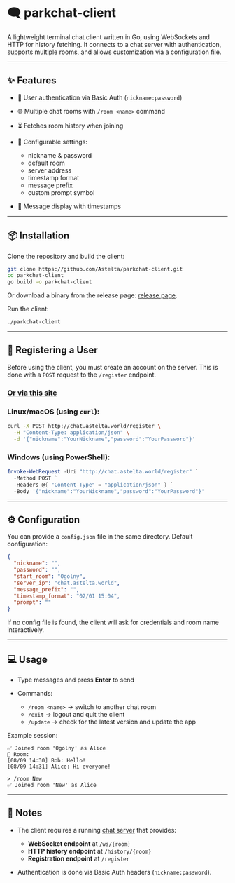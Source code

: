 # 🗨️ parkchat-client

A lightweight terminal chat client written in Go, using WebSockets and HTTP for history fetching.
It connects to a chat server with authentication, supports multiple rooms, and allows customization via a configuration file.

---

## ✨ Features

* 🔑 User authentication via Basic Auth (`nickname:password`)
* 🌐 Multiple chat rooms with `/room <name>` command
* ⏳ Fetches room history when joining
* 🎨 Configurable settings:

  * nickname & password
  * default room
  * server address
  * timestamp format
  * message prefix
  * custom prompt symbol
* 📜 Message display with timestamps

---

## 📦 Installation

Clone the repository and build the client:

```bash
git clone https://github.com/Astelta/parkchat-client.git
cd parkchat-client
go build -o parkchat-client
```

Or download a binary from the release page: [release page](https://github.com/Astelta/parkchat-client/releases/).

Run the client:

```bash
./parkchat-client
```


---

## 👤 Registering a User

Before using the client, you must create an account on the server.
This is done with a `POST` request to the `/register` endpoint.

### [**Or via this site**](https://parkchat.astelta.world)

### Linux/macOS (using `curl`):

```bash
curl -X POST http://chat.astelta.world/register \
  -H "Content-Type: application/json" \
  -d '{"nickname":"YourNickname","password":"YourPassword"}'
```

### Windows (using PowerShell):

```powershell
Invoke-WebRequest -Uri "http://chat.astelta.world/register" `
  -Method POST `
  -Headers @{ "Content-Type" = "application/json" } `
  -Body '{"nickname":"YourNickname","password":"YourPassword"}'
```

---

## ⚙️ Configuration

You can provide a `config.json` file in the same directory.
Default configuration:

```json
{
  "nickname": "",
  "password": "",
  "start_room": "Ogolny",
  "server_ip": "chat.astelta.world",
  "message_prefix": "",
  "timestamp_format": "02/01 15:04",
  "prompt": ""
}
```

If no config file is found, the client will ask for credentials and room name interactively.

---

## 💻 Usage

* Type messages and press **Enter** to send
* Commands:

  * `/room <name>` → switch to another chat room
  * `/exit` → logout and quit the client
  * `/update` → check for the latest version and update the app

Example session:

```
✅ Joined room 'Ogolny' as Alice
📜 Room:
[08/09 14:30] Bob: Hello!
[08/09 14:31] Alice: Hi everyone!

> /room New
✅ Joined room 'New' as Alice
```

---

## 📝 Notes

* The client requires a running [chat server](https://github.com/Astelta/parkchat-server) that provides:

  * **WebSocket endpoint** at `/ws/{room}`
  * **HTTP history endpoint** at `/history/{room}`
  * **Registration endpoint** at `/register`
* Authentication is done via Basic Auth headers (`nickname:password`).
